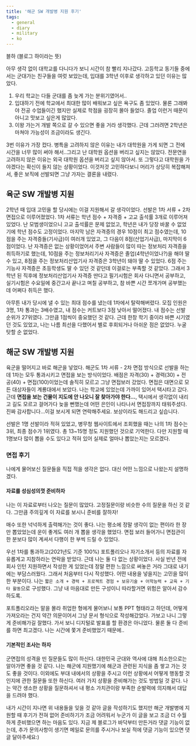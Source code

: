 ```yaml
---
title: '해군 SW 개발병 지원 후기'
tags:
  - general
  - diary
  - military
  - ko
---
```


블하 (블로그 하이라는 뜻)

아무 생각 없이 대학교를 다니다가 보니 시간이 참 빨리 지나갔다. 고등학교 동기들 중에서는 군대가는 친구들을 여럿 보았는데, 입대를 3학년 이후로 생각하고 있던 이유는 많았다.

1. 우리 학교는 다들 군대를 좀 늦게 가는 분위기였어서..
2. 입대하기 전에 학교에서 최대한 많이 배워보고 싶은 욕구도 좀 있었다. 물론 그래봐야 전공 수업들이긴 했지만 실제로 학점을 굉장히 몰아 들었다. 졸업 이런거 때문이 아니고 맛보고 싶은게 많았다.
3. 이왕 가는거 개발 쪽으로 갈 수 있으면 좋을 거라 생각했다. 근데 그러려면 2학년은 마쳐야 가능성이 조금이라도 생긴다.

3번 이유가 가장 컸다. 병특을 고려하지 않은 이유는 내가 대학원을 가게 되면 그 전에 시간을 너무 많이 써야 해서..그리고 난 대학원 옵션을 버리고 싶지는 않았다. 전문연을 고려하지 않은 이유는 외국 대학원 옵션을 버리고 싶지 않아서. 또 그렇다고 대학원을 가야겠다는 확신이 들지 않는 상황이었다. 이것저것 고민하다보니 머리가 상당히 복잡해져서, 좋은 보직에 선발되면 그냥 가자는 결론을 내렸다.

## 육군 SW 개발병 지원

2학년 때 입대 고민을 할 당시에는 이걸 지원해서 갈 생각이었다. 선발은 1차 서류 + 2차 면접으로 이루어졌었다. 1차 서류는 학년 점수 + 자격증 + 고교 출석률 3개로 이루어져 있었다. 난 모범생이었으니 고교 출석률은 문제 없었고, 학년은 내가 당장 바꿀 수 없었기에 학년 점수도 고정이었다. 마지막 남은 자격증의 경우 10점이 최고 점수였는데, 10점을 주는 자격증들(기사급)이 여러개 있었고, 그 다음이 8점(산업기사급), 마지막이 6점이었다. 난 자격증은 없는 상황이었어서 주변 사람들이 많이 따는 정보처리 자격증을 취득하기로 했는데, 10점을 주는 정보처리기사 자격증은 졸업(4학년이었나?)을 해야 딸 수 있고, 8점을 주는 정보처리산업기사 자격증은 3학년이 돼야 딸 수 있었다. 6점 주는 기능사 자격증은 초등학생도 딸 수 있던 것 같던데 이걸로는 부족할 것 같았다. 그래서 3학년 된 직후에 정보처리산업기사 자격증 딴다고 필기시험은 회사 다니면서 공부하고, 실기시험은 수요일에 중간고사 끝나고 며칠 공부하고, 참 바쁜 시간 쪼개가며 공부했는데 어쩌다 취득은 했다.

아무튼 내가 당시에 낼 수 있는 최대 점수를 냈는데 1차에서 탈락해버렸다. 모집 인원은 3명, 1차 통과는 3배수였고, 내 점수는 커트보다 3점 낮아서 떨어졌다. 내 점수는 선발 순위가 27위였다. 그만큼 1점씩이 중요했던 것 같다. 근데 한창 학기 중이라 바쁜 시기였던 것도 있었고, 나는 나름 최선을 다했어서 별로 후회되거나 아쉬운 점은 없었다. 누굴 탓할 순 없었다.

## 해군 SW 개발병 지원

육군을 떨어지고 바로 해군을 넣었다. 해군도 1차 서류 - 2차 면접 방식으로 선발을 하는데 1차는 모두 통과시키고 면접을 보는 방식이었다. 배점은 자격(30) + 경력(30) + 전공(40) + 면접(100)이었는데 솔직히 모르고 그냥 면접보러 갔었다. 면접은 대면으로 모든 대상자들이 계룡대에서 보았다. 나는 학교에 있었는데 가까이 있어서 택시타고 갔다. 근데 **면접을 보는 건물이 지도에 안 나오니 잘 찾아가야 한다...**, 택시에서 생각없이 내리고 길도 모르고 걸어가다 늦을 뻔했는데 어떤 은인이 나타나서 면접장까지 태워주셨다. 진짜 감사합니다...이걸 보시게 되면 연락해주세요. 보상이라도 해드리고 싶습니다.

선발은 1명 선발이라 적혀 있었고, 병무청 웹사이트에서 조회했을 때는 나의 1차 점수는 3위, 최종 점수가 1위였다. 총 13~15명 정도 지원했던 것으로 기억한다. 다만 지원할 때 1명보다 많이 뽑을 수도 있다고 적혀 있어 실제로 얼마나 뽑았는지는 모르겠다.

### 면접 후기

나에게 물어보신 질문들을 직접 적을 생각은 없다. 대신 어떤 느낌으로 나왔는지 설명하겠다.

#### 자료를 성심성의껏 준비하자

나는 이 자료로부터 나오는 질문이 많았다. 고정질문이랑 비슷한 수의 질문을 하신 것 같다. 그만큼 주의깊게 이 자료를 보시니 준비를 잘하자!

매수 또한 넉넉하게 출력해가는 것이 좋다. 나는 평소에 정말 생각이 없는 편이라 한 장만 뽑았었는데 운이 좋게도 여러 개 뽑을 생각을 했었다. 면접 보러 들어가니 면접관이 한 분보다 많이 계셔서 다행이 한 부씩 드릴 수 있었다.

우선 1차를 통과하고(2021년도 기준 100%) 포트폴리오나 자기소개서 등의 자료를 자유롭게고 지참하라는 연락을 받았다. 근데 나는 둘 다 없는 상황이었다. 사실 반년 전에 회사 인턴 지원하면서 작성한 게 있었는데 정말 편한 느낌으로 써놓은 거라 그대로 내기에는 부담스러웠다. 그래서 처음부터 다시 작성했다. 어떤 내용을 넣을지는 고민을 많이 한 부분이다. 나는 `짧은 소개 + 경력 + 프로젝트 경험 + 보유기술 + 어학능력 + 교육 + 기타 활동`으로 구성했다. 그냥 내 마음대로 만든 구성이니 따라할거면 위험은 알아서 감수하도록.

포트폴리오라는 말을 몰라 취업한 형에게 물어보니 보통 PPT 형태라고 하던데, 어떻게 가져오라는 건지 약간 의문이어서 그냥 문서 형식으로 작성해갔었다. 가보고 나니 그렇게 준비해가길 잘했다. 가서 보니 디지털로 발표를 할 환경은 아니었다. 물론 둘 다 준비를 하면 최고겠다. 나는 시간에 쫓겨 준비했었기 때문에..

#### 기본적인 조사는 하자

군면접의 성격을 띤 질문들도 많이 하신다. 대한민국 군대와 역사에 대해 최소한으로는 알아가면 좋을 것 같다. 나는 해군에 지원했기에 해군과 관련된 지식을 좀 쌓고 가는 것도 좋을 것이다.
이외에도 부대 내에서의 상황을 주시고 이런 상황에서 어떻게 행동할 것인지에 관한 질문들 또한 하신다. 여러 가지 상황을 준비해가는 것도 방법일 것 같다. 나는 약간 생소한 상황을 질문하셔서 내 평소 가치관이랑 부족한 순발력에 의지해서 대답을 드려야 했다.

내가 시간이 지나면 위 내용들을 잊을 것 같아 글을 작성하기도 했지만 해군 개발병에 지원할 때 후기가 전혀 없어 준비하기가 조금 어려워서 누군가 이 글을 보고 조금 더 수월하게 준비했으면 하는 마음도 있다. 지금 제 블로그가 바닥부터 만든거라 댓글 기능이 없는데, 추가 문의사항이 생기면 메일로 문의를 주시거나 보실 적에 댓글 기능이 있으면 댓글 달아주세요:)
